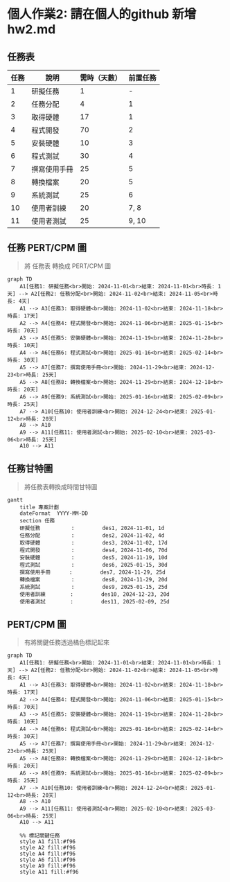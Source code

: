 # 個人作業2: 請在個人的github 新增hw2.md
## 任務表
| 任務 | 說明 | 需時（天數） | 前置任務 |
| -------- | -------- | -------- | -------- |
| 1 | 研擬任務  | 1 | - |
| 2 | 任務分配  | 4 | 1 |
| 3 | 取得硬體  | 17 | 1 |
| 4 | 程式開發  | 70 | 2 |
| 5 | 安裝硬體  | 10 | 3 |
| 6 | 程式測試  | 30 | 4 |
| 7 | 撰寫使用手冊  | 25 | 5 |
| 8 | 轉換檔案  | 20 | 5 |
| 9 | 系統測試  | 25 | 6 |
| 10 | 使用者訓練  | 20 | 7, 8 |
| 11 | 使用者測試  | 25 | 9, 10 |


## 任務 PERT/CPM 圖
> 將 任務表 轉換成 PERT/CPM 圖
``` mermaid
graph TD
    A1[任務1: 研擬任務<br>開始: 2024-11-01<br>結束: 2024-11-01<br>時長: 1天] --> A2[任務2: 任務分配<br>開始: 2024-11-02<br>結束: 2024-11-05<br>時長: 4天]
    A1 --> A3[任務3: 取得硬體<br>開始: 2024-11-02<br>結束: 2024-11-18<br>時長: 17天]
    A2 --> A4[任務4: 程式開發<br>開始: 2024-11-06<br>結束: 2025-01-15<br>時長: 70天]
    A3 --> A5[任務5: 安裝硬體<br>開始: 2024-11-19<br>結束: 2024-11-28<br>時長: 10天]
    A4 --> A6[任務6: 程式測試<br>開始: 2025-01-16<br>結束: 2025-02-14<br>時長: 30天]
    A5 --> A7[任務7: 撰寫使用手冊<br>開始: 2024-11-29<br>結束: 2024-12-23<br>時長: 25天]
    A5 --> A8[任務8: 轉換檔案<br>開始: 2024-11-29<br>結束: 2024-12-18<br>時長: 20天]
    A6 --> A9[任務9: 系統測試<br>開始: 2025-01-16<br>結束: 2025-02-09<br>時長: 25天]
    A7 --> A10[任務10: 使用者訓練<br>開始: 2024-12-24<br>結束: 2025-01-12<br>時長: 20天]
    A8 --> A10
    A9 --> A11[任務11: 使用者測試<br>開始: 2025-02-10<br>結束: 2025-03-06<br>時長: 25天]
    A10 --> A11
```

## 任務甘特圖
> 將任務表轉換成時間甘特圖
``` mermaid
gantt
    title 專案計劃
    dateFormat  YYYY-MM-DD
    section 任務
    研擬任務          :         des1, 2024-11-01, 1d
    任務分配          :         des2, 2024-11-02, 4d
    取得硬體          :         des3, 2024-11-02, 17d
    程式開發          :         des4, 2024-11-06, 70d
    安裝硬體          :         des5, 2024-11-19, 10d
    程式測試          :         des6, 2025-01-15, 30d
    撰寫使用手冊      :         des7, 2024-11-29, 25d
    轉換檔案          :         des8, 2024-11-29, 20d
    系統測試          :         des9, 2025-01-15, 25d
    使用者訓練        :         des10, 2024-12-23, 20d
    使用者測試        :         des11, 2025-02-09, 25d
```

## PERT/CPM 圖 
> 有將關鍵任務透過橘色標記起來
```mermaid
graph TD
    A1[任務1: 研擬任務<br>開始: 2024-11-01<br>結束: 2024-11-01<br>時長: 1天] --> A2[任務2: 任務分配<br>開始: 2024-11-02<br>結束: 2024-11-05<br>時長: 4天]
    A1 --> A3[任務3: 取得硬體<br>開始: 2024-11-02<br>結束: 2024-11-18<br>時長: 17天]
    A2 --> A4[任務4: 程式開發<br>開始: 2024-11-06<br>結束: 2025-01-15<br>時長: 70天]
    A3 --> A5[任務5: 安裝硬體<br>開始: 2024-11-19<br>結束: 2024-11-28<br>時長: 10天]
    A4 --> A6[任務6: 程式測試<br>開始: 2025-01-16<br>結束: 2025-02-14<br>時長: 30天]
    A5 --> A7[任務7: 撰寫使用手冊<br>開始: 2024-11-29<br>結束: 2024-12-23<br>時長: 25天]
    A5 --> A8[任務8: 轉換檔案<br>開始: 2024-11-29<br>結束: 2024-12-18<br>時長: 20天]
    A6 --> A9[任務9: 系統測試<br>開始: 2025-01-16<br>結束: 2025-02-09<br>時長: 25天]
    A7 --> A10[任務10: 使用者訓練<br>開始: 2024-12-24<br>結束: 2025-01-12<br>時長: 20天]
    A8 --> A10
    A9 --> A11[任務11: 使用者測試<br>開始: 2025-02-10<br>結束: 2025-03-06<br>時長: 25天]
    A10 --> A11
    
    %% 標記關鍵任務
    style A1 fill:#f96
    style A2 fill:#f96
    style A4 fill:#f96
    style A6 fill:#f96
    style A9 fill:#f96
    style A11 fill:#f96

```
